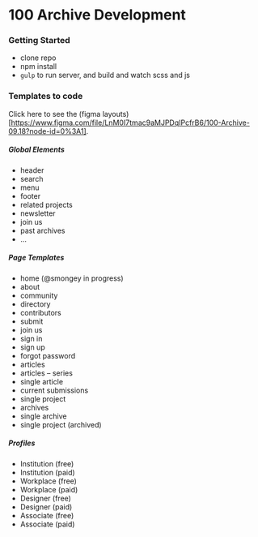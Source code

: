 # 100 Archive Development

### Getting Started

-   clone repo
-   npm install
-   `gulp` to run server, and build and watch scss and js

### Templates to code

Click here to see the (figma layouts)[https://www.figma.com/file/LnM0I7tmac9aMJPDqIPcfrB6/100-Archive-09.18?node-id=0%3A1].

##### Global Elements

-   header
-   search
-   menu
-   footer
-   related projects
-   newsletter
-   join us
-   past archives
-   ...

##### Page Templates

-   home (@smongey in progress)
-   about
-   community
-   directory
-   contributors
-   submit
-   join us
-   sign in
-   sign up
-   forgot password
-   articles
-   articles – series
-   single article
-   current submissions
-   single project
-   archives
-   single archive
-   single project (archived)

##### Profiles

-   Institution (free)
-   Institution (paid)
-   Workplace (free)
-   Workplace (paid)
-   Designer (free)
-   Designer (paid)
-   Associate (free)
-   Associate (paid)
